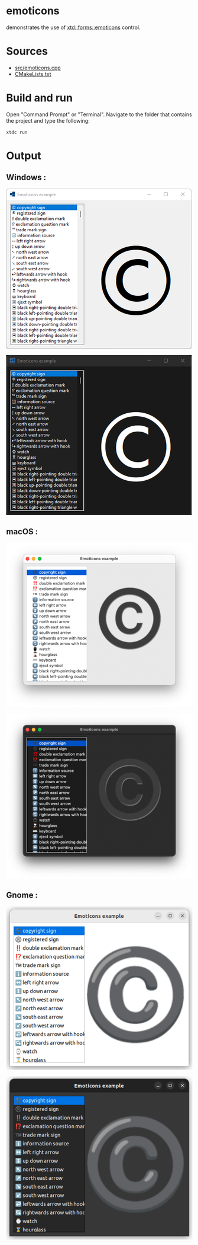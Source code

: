 # emoticons

demonstrates the use of [xtd::forms::emoticons](../../../../src/xtd.forms/include/xtd/forms/emoticons.h) control.

# Sources

* [src/emoticons.cpp](src/emoticons.cpp)
* [CMakeLists.txt](CMakeLists.txt)

# Build and run

Open "Command Prompt" or "Terminal". Navigate to the folder that contains the project and type the following:

```shell
xtdc run
```

# Output

## Windows :

![Screenshot](../../../../docs/pictures/examples/emoticons_w.png)

![Screenshot](../../../../docs/pictures/examples/emoticons_wd.png)

## macOS :

![Screenshot](../../../../docs/pictures/examples/emoticons_m.png)

![Screenshot](../../../../docs/pictures/examples/emoticons_md.png)

## Gnome :

![Screenshot](../../../../docs/pictures/examples/emoticons_g.png)

![Screenshot](../../../../docs/pictures/examples/emoticons_gd.png)
